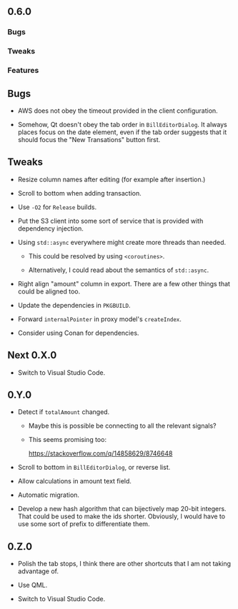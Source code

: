 ## 0.6.0

### Bugs

### Tweaks

### Features

## Bugs

-   AWS does not obey the timeout provided in the client configuration.

-   Somehow, Qt doesn't obey the tab order in `BillEditorDialog`.
    It always places focus on the date element, even if the tab order suggests that it should focus the "New Transations"
    button first.

## Tweaks

-   Resize column names after editing (for example after insertion.)

-   Scroll to bottom when adding transaction.

-   Use `-O2` for `Release` builds.

-   Put the S3 client into some sort of service that is provided with dependency injection.

-   Using `std::async` everywhere might create more threads than needed.

    -   This could be resolved by using `<coroutines>`.
    
    -   Alternatively, I could read about the semantics of `std::async`.

-   Right align "amount" column in export.
    There are a few other things that could be aligned too.

-   Update the dependencies in `PKGBUILD`.

-   Forward `internalPointer` in proxy model's `createIndex`.

-   Consider using Conan for dependencies.

## Next 0.X.0

-   Switch to Visual Studio Code.

## 0.Y.0

-   Detect if `totalAmount` changed.

    -   Maybe this is possible be connecting to all the relevant signals?

    -   This seems promising too:
    
        https://stackoverflow.com/q/14858629/8746648

-   Scroll to bottom in `BillEditorDialog`, or reverse list.

-   Allow calculations in amount text field.

-   Automatic migration.

-   Develop a new hash algorithm that can bijectively map 20-bit integers.
    That could be used to make the ids shorter.
    Obviously, I would have to use some sort of prefix to differentiate them.

## 0.Z.0

-   Polish the tab stops, I think there are other shortcuts that I am not taking advantage of.

-   Use QML.

-   Switch to Visual Studio Code.
